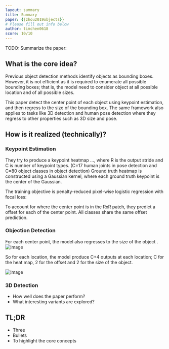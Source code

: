 ```yaml
---
layout: summary
title: Summary
paper: {{zhou2019objects}}
# Please fill out info below
author: timchen0618
score: 10/10
---
```


TODO: Summarize the paper:
## What is the core idea?
Previous object detection methods identify objects as bounding boxes. However, it is not efficient as it is required to enumerate all possible bounding boxes; that is, the model need to consider object at all possible location and of all possible sizes. 

This paper detect the center point of each object using keypoint estimation, and then regress to the size of the bounding box.
The same framework also applies to tasks like 3D detection and human pose detection where they regress to other properties such as 3D size and pose.

## How is it realized (technically)?

### Keypoint Estimation
They try to produce a keypoint heatmap ..., where R is the output stride and C is number of keypoint types. (C=17 human joints in pose detection and C=80 object classes in object detection)
Ground truth heatmap is constructed using a Gaussian kernel, where each ground truth keypoint is the center of the Gaussian. 

The training objective is penalty-reduced pixel-wise logistic regression with focal loss:


To account for where the center point is in the RxR patch, they predict a offset for each of the center point. All classes share the same offset prediction. 

### Objection Detection
For each center point, the model also regresses to the size of the object . 
![image](https://user-images.githubusercontent.com/35536646/138213827-43be5b32-b964-49d8-ae57-b3b9235ddb8c.png)

So for each location, the model produce C+4 outputs at each location; C for the heat map, 2 for the offset and 2 for the size of the object.

![image](https://user-images.githubusercontent.com/35536646/138218692-51d6afb9-3f74-440c-aa5a-b818acda5f92.png)

### 3D Detection




* How well does the paper perform?
* What interesting variants are explored?

## TL;DR
* Three
* Bullets
* To highlight the core concepts
